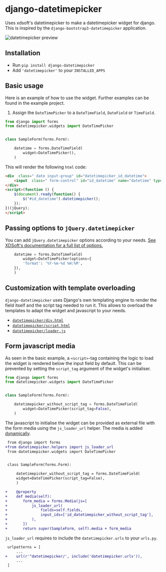 # django-datetimepicker

Uses xdsoft's datetimepicker to make a datetimepicker widget for django.
This is inspired by the `django-bootstrap3-datetimepicker` application.

![datetimepicker preview](https://cloud.githubusercontent.com/assets/26252388/24758585/1c485514-1ae3-11e7-8907-efe6db0155fd.png)

## Installation

- Run `pip install django-datetimepicker`
- Add `'datetimepicker'` to your `INSTALLED_APPS`

## Basic usage

Here is an example of how to use the widget.
Further examples can be found in the example project.

1. Assign the `DateTimePicker` to a `DateTimeField`, `DateField` or `TimeField`.

```python
from django import forms
from datetimepicker.widgets import DateTimePicker


class SampleForm(forms.Form):

    datetime = forms.DateTimeField(
        widget=DateTimePicker(),
    )
```

This will render the following `html` code:
```html
<div  class=" date input-group" id="datetimepicker_id_datetime">
	<input  class=" form-control" id="id_datetime" name="datetime" type="text" required/>
</div>
<script>(function () {
	$(document).ready(function() {
		$("#id_datetime").datetimepicker();
	});
})(jQuery);
</script>
```

## Passing options to `jQuery.datetimepicker`

You can add `jQuery.datetimepicker` options according to your needs.
[See XDSoft's documentation for a full list of options.](http://xdsoft.net/jqplugins/datetimepicker/ "XDSoft's DateTimePicker documentation.")

```python
    datetime = forms.DateTimeField(
        widget=DateTimePicker(options={
	    'format': '%Y-%m-%d %H:%M',
	}),
    )
```

## Customization with template overloading

`django-datetimepicker` uses Django's own templating engine to render the field itself and the script tag needed to run it.
This allows to overload the templates to adapt the widget and javascript to your needs.

- [`datetimepicker/div.html`](https://github.com/escodebar/django-datetimepicker/blob/master/datetimepicker/templates/datetimepicker/div.html)
- [`datetimepicker/script.html`](https://github.com/escodebar/django-datetimepicker/blob/master/datetimepicker/templates/datetimepicker/div.html)
- [`datetimepicker/loader.js`](https://github.com/escodebar/django-datetimepicker/blob/master/datetimepicker/templates/datetimepicker/loader.js)

## Form javascript media

As seen in the basic example, a `<script>`-tag containing the logic to load the widget is rendered below the input field by default.
This can be prevented by setting the `script_tag` argument of the widget's initialiser.

```python
from django import forms
from datetimepicker.widgets import DateTimePicker


class SampleForm(forms.Form):

    datetimepicker_without_script_tag = forms.DateTimeField(
    	widget=DateTimePicker(script_tag=False),
    )
```

The javascript to initialise the widget can be provided as external file with the form media using the `js_loader_url` helper.
The media is added [dynamically](https://docs.djangoproject.com/en/dev/topics/forms/media/#media-as-a-dynamic-property).

```diff
 from django import forms
+from datetimepicker.helpers import js_loader_url
 from datetimepicker.widgets import DateTimePicker


 class SampleForm(forms.Form):

     datetimepicker_without_script_tag = forms.DateTimeField(
	 widget=DateTimePicker(script_tag=False),
     )

+    @property
+    def media(self):
+       form_media = forms.Media(js=[
+           js_loader_url(
+               fields=self.fields,
+               input_ids=['id_datetimepicker_without_script_tag'],
+           ),
+       ])
+       return super(SampleForm, self).media + form_media
```

`js_loader_url` requires to include the `datetimepicker.urls` to your `urls.py`.

```diff
 urlpatterns = [
     ...
+    url(r'^datetimepicker/', include('datetimepicker.urls')),
     ...
 ]
```
